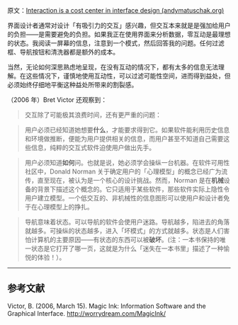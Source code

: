 原文：[Interaction is a cost center in interface design (andymatuschak.org)](https://notes.andymatuschak.org/z87TFgTr98bz3MNFT26NhegyRCMgdkfNTBAzp)

界面设计者通常对设计「有吸引力的交互」感兴趣，但交互本来就是是强加给用户的负担——是需要避免的负担。如果我正在使用界面来分析数据，零互动是最理想的状态。我阅读一屏幕的信息，注意到一个模式，然后回答我的问题。任何过滤框、导航按钮和清洗器都是额外的成本。

当然，无论如何深思熟虑地呈现，在没有互动的情况下，都有太多的信息无法理解。在这些情况下，谨慎地使用互动性，可以过滤可能性空间，进而得到益处，但必须始终仔细地平衡这种益处所带来的割裂感。

（2006 年）Bret Victor 还观察到：

> 交互除了可能极其浪费时间，还有更严重的问题：

>

> 用户必须已经知道她想要**什么**，才能要求得到它。如果软件能利用历史信息和环境做推断，便能为用户提供相关的信息，而用户甚至不知道自己需要这些信息，纯粹的交互式软件迫使用户做出先手。

>

> 用户必须知道**如何**问。也就是说，她必须学会操纵一台机器。在软件可用性社区中，Donald Norman 关于确定用户的「心理模型」的概念已经广为流传，直至现在，被认为是一个核心的设计挑战。然而，Norman 是在**机械**设备的背景下描述这个概念的。它只适用于某些软件，那些软件实际上隐性令用户建立模型。一个低交互的、非机械性的信息图形可以使用户和设计者免于在心理模型上的挣扎。

>

> 导航意味着状态。可以导航的软件会使用户迷路。导航越多，陷进去的角落就越多。可操纵的状态越多，进入「坏模式」的方式就越多。状态是人们害怕计算机的主要原因——有状态的东西可以被**破坏**。(注：一本书保持的唯一状态是它打开了哪一页，这就是为什么「迷失在一本书里」描述了一种愉悦的体验！）。

------

## 参考文献

Victor, B. (2006, March 15). Magic Ink: Information Software and the Graphical Interface. http://worrydream.com/MagicInk/